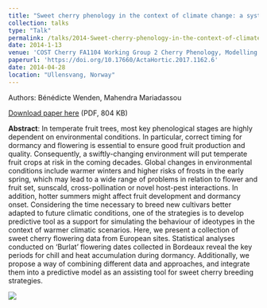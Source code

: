 ```yaml
---
title: "Sweet cherry phenology in the context of climate change: a systems biology approach"
collection: talks
type: "Talk"
permalink: /talks/2014-Sweet-cherry-phenology-in-the-context-of-climate-change
date: 2014-1-13
venue: 'COST Cherry FA1104 Working Group 2 Cherry Phenology, Modelling and Climate Change'
paperurl: 'https://doi.org/10.17660/ActaHortic.2017.1162.6'
date: 2014-04-28
location: "Ullensvang, Norway"
---
```


Authors: Bénédicte Wenden, Mahendra Mariadassou

[Download paper here](https://www.researchgate.net/profile/Benedicte_Wenden/publication/317636087_Sweet_cherry_phenology_in_the_context_of_climate_change_A_systems_biology_approach/links/5975e2440f7e9b4016acb07c/Sweet-cherry-phenology-in-the-context-of-climate-change-A-systems-biology-approach.pdf) (PDF, 804 KB)

**Abstract**: In temperate fruit trees, most key phenological stages are highly dependent on
environmental conditions. In particular, correct timing for dormancy and flowering is
essential to ensure good fruit production and quality. Consequently, a swiftly-changing
environment will put temperate fruit crops at risk in the coming decades. Global changes
in environmental conditions include warmer winters and higher risks of frosts in the early
spring, which may lead to a wide range of problems in relation to flower and fruit set, sunscald,
cross-pollination or novel host-pest interactions. In addition, hotter summers might
affect fruit development and dormancy onset. Considering the time necessary to breed new
cultivars better adapted to future climatic conditions, one of the strategies is to develop
predictive tool as a support for simulating the behaviour of ideotypes in the context of
warmer climatic scenarios. Here, we present a collection of sweet cherry flowering data
from European sites. Statistical analyses conducted on ‘Burlat’ flowering dates collected in
Bordeaux reveal the key periods for chill and heat accumulation during dormancy.
Additionally, we propose a way of combining different data and approaches, and integrate
them into a predictive model as an assisting tool for sweet cherry breeding strategies.

<img src='/bwenden/images/QTL-in-linkage-group.png' />
